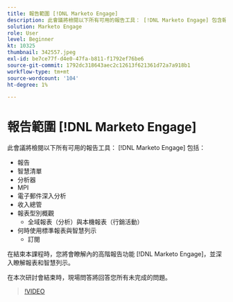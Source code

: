 ```yaml
---
title: 報告範圍 [!DNL Marketo Engage]
description: 此會議將檢閱以下所有可用的報告工具： [!DNL Marketo Engage] 包含報表智慧清單分析器MPI電子郵件深入分析
solution: Marketo Engage
role: User
level: Beginner
kt: 10325
thumbnail: 342557.jpeg
exl-id: be7ce77f-d4e0-47fa-b811-f1792ef76be6
source-git-commit: 1792dc318643aec2c12613f621361d72a7a918b1
workflow-type: tm+mt
source-wordcount: '104'
ht-degree: 1%

---
```


# 報告範圍 [!DNL Marketo Engage]

此會議將檢閱以下所有可用的報告工具： [!DNL Marketo Engage] 包括：

* 報告
* 智慧清單
* 分析器
* MPI
* 電子郵件深入分析
* 收入總管
* 報表型別概觀
   * 全域報表（分析）與本機報表（行銷活動）
* 何時使用標準報表與智慧列示
   * 訂閱

在結束本課程時，您將會瞭解內的高階報告功能 [!DNL Marketo Engage]，並深入瞭解報表和智慧列示。

在本次研討會結束時，現場問答將回答您所有未完成的問題。

>[!VIDEO](https://video.tv.adobe.com/v/342557/?quality=12&learn=on)
